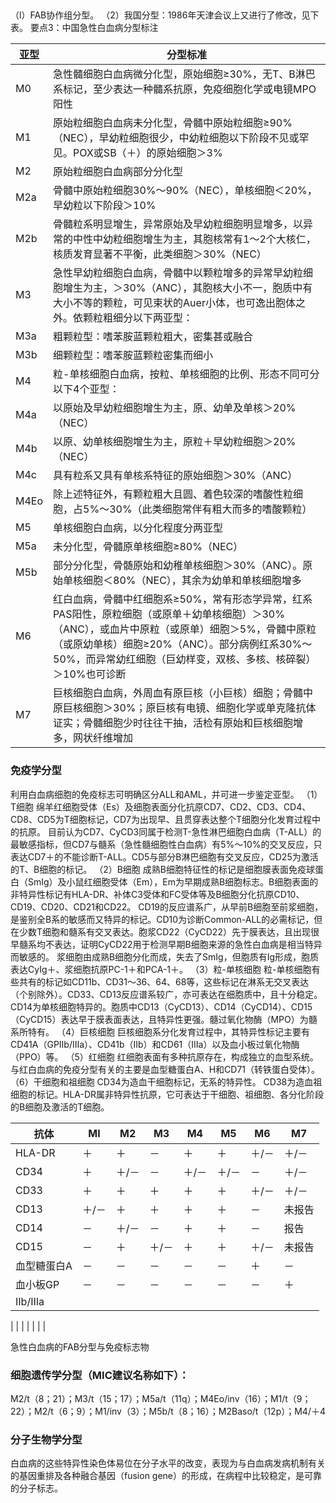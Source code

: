 ## 

（l）FAB协作组分型。
（2）我国分型：1986年天津会议上又进行了修改，见下表。
要点3：中国急性白血病分型标注 

| 亚型 | 分型标准 |
| --- | --- |
| M0 | 急性髓细胞白血病微分化型，原始细胞≥30%，无T、B淋巴系标记，至少表达一种髓系抗原，免疫细胞化学或电镜MPO阳性 |
| M1 | 原始粒细胞白血病未分化型，骨髓中原始粒细胞≥90%（NEC），早幼粒细胞很少，中幼粒细胞以下阶段不见或罕见。POX或SB（＋）的原始细胞＞3% |
| M2 | 原始粒细胞白血病部分分化型 |
| M2a | 骨髓中原始粒细胞30%～90%（NEC），单核细胞＜20%，早幼粒以下阶段＞10% |
| M2b | 骨髓粒系明显增生，异常原始及早幼粒细胞明显增多，以异常的中性中幼粒细胞增生为主，其胞核常有1～2个大核仁，核质发育显著不平衡，此类细胞＞30%（NEC） |
| M3 | 急性早幼粒细胞白血病，骨髓中以颗粒增多的异常早幼粒细胞增生为主，＞30%（ANC），其胞核大小不一，胞质中有大小不等的颗粒，可见束状的Auer小体，也可逸出胞体之外。依颗粒粗细分以下两亚型： |
| M3a | 粗颗粒型：嗜苯胺蓝颗粒粗大，密集甚或融合 |
| M3b | 细颗粒型：嗜苯胺蓝颗粒密集而细小 |
| M4 | 粒-单核细胞白血病，按粒、单核细胞的比例、形态不同可分以下4个亚型： |
| M4a | 以原始及早幼粒细胞增生为主，原、幼单及单核＞20%（NEC） |
| M4b | 以原、幼单核细胞增生为主，原粒＋早幼粒细胞＞20%（NEC） |
| M4c | 具有粒系又具有单核系特征的原始细胞＞30%（ANC） |
| M4Eo | 除上述特征外，有颗粒粗大且圆、着色较深的嗜酸性粒细胞，占5%～30%（此类细胞常伴有粗大而多的嗜酸颗粒） |
| M5 | 单核细胞白血病，以分化程度分两亚型 |
| M5a | 未分化型，骨髓原单核细胞≥80%（NEC） |
| M5b | 部分分化型，骨髄原始和幼稚单核细胞＞30%（ANC）。原始单核细胞＜80%（NEC），其余为幼单和单核细胞增多 |
| M6 | 红白血病，骨髓中红细胞系≥50%，常有形态学异常，红系PAS阳性，原粒细胞（或原单＋幼单核细胞）＞30%（ANC），或血片中原粒（或原单）细胞＞5%，骨髓中原粒（或原幼单核）细胞≥20%（ANC）。部分病例红系30%～50%，而异常幼红细胞（巨幼样变，双核、多核、核碎裂）＞10%也可诊断 |
| M7 | 巨核细胞白血病，外周血有原巨核（小巨核）细胞；骨髓中原巨核细胞＞30%；原巨核有电镜、细胞化学或单克隆抗体证实；骨髓细胞少时往往干抽，活检有原始和巨核细胞增多，网状纤维增加 |


### 免疫学分型
利用白血病细胞的免疫标志可明确区分ALL和AML，并可进一步鉴定亚型。
（1）T细胞
绵羊红细胞受体（Es）及细胞表面分化抗原CD7、CD2、CD3、CD4、CD8、CD5为T细胞标记，CD7为出现早、且贯穿表达整个T细胞分化发育过程中的抗原。
目前认为CD7、CyCD3同属于检测T-急性淋巴细胞白血病（T-ALL）的最敏感指标，但CD7与髓系（急性髓细胞性白血病）有5%～10%的交叉反应，只表达CD7＋的不能诊断T-ALL。CD5与部分B淋巴细胞有交叉反应，CD25为激活的T、B细胞的标记。
（2）B细胞
成熟B细胞特征性的标记是细胞膜表面免疫球蛋白（SmIg）及小鼠红细胞受体（Em），Em为早期成熟B细胞标志。B细胞表面的非特异性标记有HLA-DR、补体C3受体和FC受体等及B细胞分化抗原CD10、CD19、CD20、CD21和CD22。
CD19的反应谱系广，从早前B细胞至前浆细胞，是鉴别全B系的敏感而又特异的标记。CD10为诊断Common-ALL的必需标记，但在少数T细胞和髓系有交叉表达。胞浆CD22（CyCD22）先于膜表达，且出现很早髓系均不表达，证明CyCD22用于检测早期B细胞来源的急性白血病是相当特异而敏感的。
浆细胞由成熟B细胞分化而成，失去了SmIg，但胞质有Ig形成，胞质表达CyIg＋、浆细胞抗原PC-1＋和PCA-1＋。
（3）粒-单核细胞
粒-单核细胞有些共有的标记如CD11b、CD31～36、64、68等，这些标记在淋系无交叉表达（个别除外）。CD33、CD13反应谱系较广，亦可表达在细胞质中，且十分稳定。CD14为单核细胞特异的。胞质中CD13（CyCD13）、CD14（CyCD14）、CD15（CyCD15）表达早于膜表面表达，且特异性更强。髓过氧化物酶（MPO）为髓系所特有。
（4）巨核细胞
巨核细胞系分化发育过程中，其特异性标记主要有CD41A（GPⅡb/Ⅲa）、CD41b（Ⅱb）和CD61（Ⅲa）以及血小板过氧化物酶（PPO）等。
（5）红细胞
红细胞表面有多种抗原存在，构成独立的血型系统。与红白血病的免疫分型有关的主要是血型糖蛋白A、H和CD71（转铁蛋白受体）。
（6）干细胞和祖细胞
CD34为造血干细胞标记，无系的特异性。
CD38为造血祖细胞的标记。HLA-DR属非特异性抗原，它可表达于干细胞、祖细胞、各分化阶段的B细胞及激活的T细胞。

| 抗体 | Ml | M2 | M3 | M4 | M5 | M6 | M7 |
| --- | --- | --- | --- | --- | --- | --- | --- |
| HLA-DR | ＋ | ＋ | － | ＋ | ＋ | ＋/－ | ＋/－ |
| CD34 | ＋ | ＋/－ | － | ＋/－ | ＋/－ | － | ＋/－ |
| CD33 | ＋ | ＋ | ＋ | ＋ | ＋ | ＋/－ | ＋/－ |
| CD13 | ＋/－ | ＋ | ＋ | ＋ | ＋ | － | 未报告 |
| CD14 | － | ＋/－ | － | ＋ | ＋ | － | 报告 |
| CD15 | － | ＋ | ＋/－ | ＋ | ＋ | ＋/－ | 未报告 |
| 血型糖蛋白A | － | － | － | － | － | ＋ | － |
| 血小板GP | － | － | － | － | － | － | ＋ |
| Ⅱb/Ⅲa | 
 | 
 | 
 | 
 | 
 | 
 | 
 |

急性白血病的FAB分型与免疫标志物

### 细胞遗传学分型（MIC建议名称如下）：
M2/t（8；21）；M3/t（15；17）；M5a/t（11q）；M4Eo/inv（16）；M1/t（9；22）；M2/t（6；9）；M1/inv（3）；M5b/t（8；16）；M2Baso/t（12p）；M4/＋4

### 分子生物学分型
白血病的这些特异性染色体易位在分子水平的改变，表现为与白血病发病机制有关的基因重排及各种融合基因（fusion gene）的形成，在病程中比较稳定，是可靠的分子标志。
